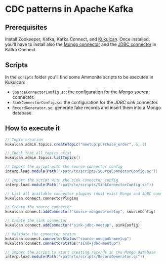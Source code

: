 # CDC patterns in Apache Kafka

## Prerequisites

Install Zookeeper, Kafka, Kafka Connect, and [Kukulcan](https://github.com/mmolimar/kukulcan). Once installed, you'll have to install also the [Mongo connector](https://github.com/mongodb/mongo-kafka) and the [JDBC connector](https://github.com/confluentinc/kafka-connect-jdbc) in Kafka Connect.

## Scripts

In the ``scripts`` folder you'll find some Ammonite scripts to be executed in Kukulcan:

* ``SourceConnectorConfig.sc``: the configuration for the *Mongo source* connector.
* ``SinkConnectorConfig.sc``: the configuration for the *JDBC sink* connector.
* ``RecordGenerator.sc``: generate fake records and insert them into a Mongo database.

## How to execute it

```scala
// Topic creation
kukulcan.admin.topics.createTopic("meetup.purchase_order", 6, 3)

// Check that all topics exist
kukulcan.admin.topics.listTopics()
```

```scala
// Import the script with the source connector config
interp.load.module(Path("/path/to/scripts/SourceConnectorConfig.sc"))

// Import the script with the sink connector config
interp.load.module(Path("/path/to/scripts/SinkConnectorConfig.sc"))

// List all available connector plugins (must exist Mongo and JDBC connectors)
kukulcan.connect.connectorPlugins

// Create the source connector
kukulcan.connect.addConnector("source-mongodb-meetup", sourceConfig)

// Create the sink connector
kukulcan.connect.addConnector("sink-jdbc-meetup", sinkConfig)

// Validate the connector status
kukulcan.connect.connectorStatus("source-mongodb-meetup")
kukulcan.connect.connectorStatus("sink-jdbc-meetup")
```


```scala
// Import the script to start creating records in the Mongo database
interp.load.module(Path("/path/to/scripts/RecordGenerator.sc"))
```
